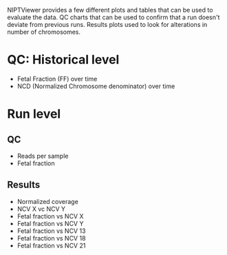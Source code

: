NIPTViewer provides a few different plots and tables that can be used to evaluate the data. QC charts that can be used to
confirm that a run doesn't deviate from previous runs. Results plots used to look for 
alterations in number of chromosomes.

# QC: Historical level
- Fetal Fraction (FF) over time
- NCD (Normalized Chromosome denominator) over time

# Run level
## QC
- Reads per sample
- Fetal fraction
## Results
- Normalized coverage
- NCV X vc NCV Y
- Fetal fraction vs NCV X
- Fetal fraction vs NCV Y
- Fetal fraction vs NCV 13
- Fetal fraction vs NCV 18
- Fetal fraction vs NCV 21